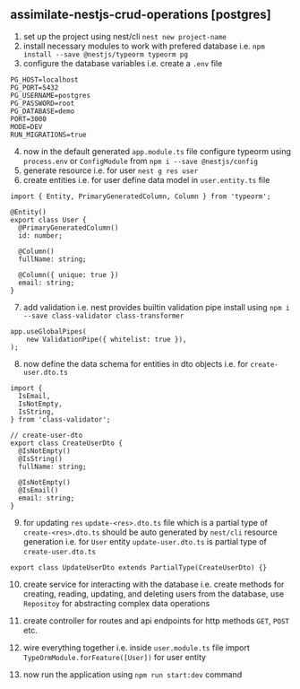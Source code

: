 ## assimilate-nestjs-crud-operations [postgres]

1. set up the project using nest/cli `nest new project-name`
2. install necessary modules to work with prefered database i.e. `npm install --save @nestjs/typeorm typeorm pg`
3. configure the database variables i.e. create a `.env` file

``` 
PG_HOST=localhost
PG_PORT=5432
PG_USERNAME=postgres
PG_PASSWORD=root
PG_DATABASE=demo
PORT=3000
MODE=DEV
RUN_MIGRATIONS=true
```
4. now in the default generated `app.module.ts` file configure typeorm using `process.env` or `ConfigModule` from `npm i --save @nestjs/config`
5. generate resource i.e. for user `nest g res user` 
6. create entities i.e. for user define data model in `user.entity.ts` file 
```
import { Entity, PrimaryGeneratedColumn, Column } from 'typeorm';

@Entity()
export class User {
  @PrimaryGeneratedColumn()
  id: number;

  @Column()
  fullName: string;

  @Column({ unique: true })
  email: string;
}
```
7. add validation i.e. nest provides builtin validation pipe install using `npm i --save class-validator class-transformer` 
```
app.useGlobalPipes(
    new ValidationPipe({ whitelist: true }),
);
```
8. now define the data schema for entities in dto objects i.e. for `create-user.dto.ts` 
```
import {
  IsEmail,
  IsNotEmpty,
  IsString,
} from 'class-validator';

// create-user-dto
export class CreateUserDto {
  @IsNotEmpty()
  @IsString()
  fullName: string;

  @IsNotEmpty()
  @IsEmail()
  email: string;
}
```
9. for updating `res` `update-<res>.dto.ts` file which is a partial type of `create-<res>.dto.ts` should be auto generated by `nest/cli` resource generation i.e. for `User` entity `update-user.dto.ts` is partial type of `create-user.dto.ts`
```
export class UpdateUserDto extends PartialType(CreateUserDto) {}
```
10. create service for interacting with the database i.e. create methods for creating, reading, updating, and deleting users from the database, use `Repositoy` for abstracting complex data operations
11. create controller for routes and api endpoints for http methods `GET`, `POST` etc.
12. wire everything together i.e. inside `user.module.ts` file import `TypeOrmModule.forFeature([User])` for user entity

13. now run the application using `npm run start:dev` command 